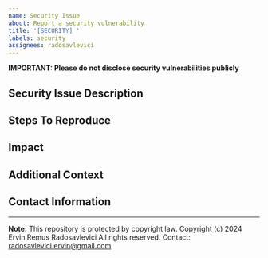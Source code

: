 ```yaml
---
name: Security Issue
about: Report a security vulnerability
title: '[SECURITY] '
labels: security
assignees: radosavlevici
---
```


**IMPORTANT: Please do not disclose security vulnerabilities publicly**

## Security Issue Description
<!-- A clear and concise description of the security issue -->

## Steps To Reproduce
<!-- Steps to reproduce the vulnerability -->

## Impact
<!-- What's the potential impact of this vulnerability? -->

## Additional Context
<!-- Add any other context about the problem here -->

## Contact Information
<!-- Optional: Your contact information if you'd like to be contacted about this issue -->

---

**Note:** This repository is protected by copyright law.
Copyright (c) 2024 Ervin Remus Radosavlevici
All rights reserved.
Contact: radosavlevici.ervin@gmail.com